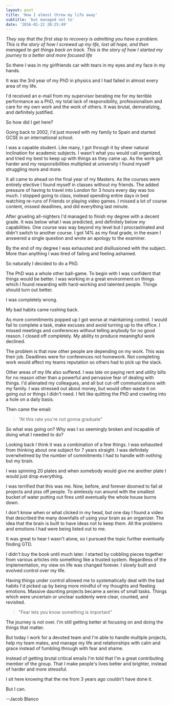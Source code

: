 ```yaml
---
layout: post
title: 'How I almost threw my life away'
subtitle: 'but managed not to'
date: '2016-01-22 20:25:49'
---
```


*They say that the first step to recovery is admitting you have a problem. This is the story of how I screwed up my life, lost all hope, and then managed to get things back on track. This is the story of how I started my journey to a better and more focused life*

So there I was in my girlfriends car with tears in my eyes and my face in my hands.

It was the 3rd year of my PhD in physics and I had failed in almost every area of my life.

I'd received an e-mail from my supervisor berating me for my terrible performance as a PhD, my total lack of responsibility, professionalism and care for my own work and the work of others. It was brutal, demoralizing, and definitely justified.

So how did I get here?

Going back to 2002, I'd just moved with my family to Spain and started GCSE in an international school.

I was a capable student. Like many, I got through it by sheer natural inclination for academic subjects. I wasn't what you would call organized, and tried my best to keep up with things as they came up. As the work got harder and my responsibilities multiplied at university I found myself struggling more and more.

It all came to ahead on the final year of my Masters. As the courses were entirely elective I found myself in classes without my friends. The added pressure of having to travel into London for 3 hours every day was too much. I stopped going to class, instead spending entire days in bed watching re-runs of Friends or playing video games. I missed a lot of course content, missed deadlines, and did everything last minute.

After grueling all-nighters I'd managed to finish my degree with a decent grade. It was below what I was predicted, and definitely below my capabilities. One course was way beyond my level but I procrastinated and didn't switch to another course. I got 14% as my final grade, in the exam I answered a single question and wrote an apology to the examiner.

By the end of my degree I was exhausted and disillusioned with the subject. More than anything I was tired of failing and feeling ashamed.

So naturally I decided to do a PhD.

The PhD was a whole other ball-game. To begin with I was confident that things would be better. I was working in a great environment on things which I found rewarding with hard-working and talented people. Things should turn out better.

I was completely wrong.

My bad habits came rushing back.

As more commitments popped up I got worse at maintaining control. I would fail to complete a task, make excuses and avoid turning up to the office. I missed meetings and conferences without telling anybody for no good reason. I closed off completely. My ability to produce meaningful work declined.

The problem is that now other people are depending on my work. This was their job. Deadlines were for conferences not homework. Not completing work would affect my teams reputation so others had to pick up the slack.

Other areas of my life also suffered. I was late on paying rent and utility bills for no reason other than a powerful and pervasive fear of dealing with things. I'd alienated my colleagues, and all but cut-off communications with my family. I was stressed out about money, but would often waste it on going out or things I didn't need. I felt like quitting the PhD and crawling into a hole on a daily basis.

Then came the email:
> "At this rate you're not gonna graduate"

So what was going on? Why was I so seemingly broken and incapable of doing what I needed to do?

Looking back I think it was a combination of a few things. I was exhausted from thinking about one subject for 7 years straight. I was definitely overwhelmed by the number of commitments I had to handle with nothing but my brain.

I was spinning 20 plates and when somebody would give me another plate I would just drop everything.

I was terrified that this was me. Now, before, and forever doomed to fail at projects and piss off people. To aimlessly run around with the smallest bucket of water putting out fires until eventually the whole house burns down.

I don't know when or what clicked in my head, but one day I found a video that described the many downfalls of using your brain as an organizer. The idea that the brain is built to have ideas not to keep them. All the problems and emotions I had were being listed out to me.

It was great to hear I wasn't alone, so I pursued the topic further eventually finding GTD.

I didn't buy the book until much later. I started by cobbling pieces together from various articles into something like a trusted system. Regardless of the implementation, my view on life was changed forever. I slowly built and evolved control over my life.

Having things under control allowed me to systematically deal with the bad habits I'd picked up by being more mindful of my thoughts and fleeting emotions. Massive daunting projects became a series of small tasks. Things which were uncertain or unclear suddenly were clear, counted, and revisited.

> "Fear lets you know something is important"

The journey is not over. I'm still getting better at focusing on and doing the things that matter.

But today I work for a devoted team and I'm able to handle multiple projects, help my team mates, and manage my life and relationships with calm and grace instead of fumbling through with fear and shame.

Instead of getting brutal critical emails I'm told that I'm a great contributing member of the group. That I make people's lives better and brighter, instead of harder and more stressful.

I sit here knowing that the me from 3 years ago couldn't have done it.

But I can.

--Jacob Blanco